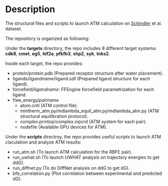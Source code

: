 Description
===========

The structural files and scripts to launch ATM calculation on [Schindler](https://pubs.acs.org/doi/abs/10.1021/acs.jcim.0c00900) et al. dataset. 

The repository is organized as following:

Under the **targets** directory, the repo includes 8 different target systems: **cdk8**, **cmet**, **eg5**, **hif2a**, **pfkfb3**, **shp2**, **syk**, **tnks2**.

Inside each target, the repo provides:

* protein/protein.pdb (Prepared receptor structure after water placement).
* ligands/_ligandname_/ligand.sdf (Prepared ligand structure for each ligand).
* forcefield/_ligandname_: FFEngine forcefield parametrization for each ligand.
* free_energy/_pairname_
	+ atom.cntl (ATM control file).
	+ mintherm_atm.py/mdlambda_equil_atm.py/mdlambda_atm.py (ATM structural equilibration protocol).
	+ complex.prmtop/complex.inpcrd (ATM system for each pair).
	+ nodefile (Available GPU devices for ATM).

Under the **scripts** directroy, the repo provides useful scripts to launch ATM claculation and analyze ATM results:  
	
* run_atm.sh (To launch ATM calculation for the RBFE pair).
* run_uwhat.sh (To launch UWHAT analysis on trajectory energies to get ddG).
* run_diffnet.py (To do DiffNet analysis on ddG to get dG).
* bfe_correlation.py (Plot correlation between experimental and predicted dG).

 


